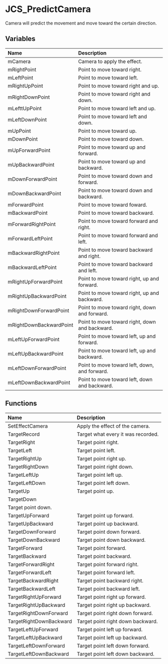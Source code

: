 # JCS_PredictCamera

Camera will predict the movement and move toward the certain direction.

## Variables

| Name | Description |
|:---|:---|
| mCamera | Camera to apply the effect. |
| mRightPoint | Point to move toward right. |
| mLeftPoint | Point to move toward left. |
| mRightUpPoint | Point to move toward right and up. |
| mRightDownPoint | Point to move toward right and down. |
| mLefttUpPoint | Point to move toward left and up. |
| mLeftDownPoint | Point to move toward left and down. |
| mUpPoint | Point to move toward up. |
| mDownPoint | Point to move toward down. |
| mUpForwardPoint | Point to move toward up and forward. |
| mUpBackwardPoint | Point to move toward up and backward. |
| mDownForwardPoint | Point to move toward down and forward. |
| mDownBackwardPoint | Point to move toward down and backward. |
| mForwardPoint | Point to move toward foward. |
| mBackwardPoint | Point to move toward backward. |
| mForwardRightPoint | Point to move toward forward and right. |
| mForwardLeftPoint | Point to move toward forward and left. |
| mBackwardRightPoint | Point to move toward backward and right. |
| mBackwardLeftPoint | Point to move toward backward and left. |
| mRightUpForwardPoint | Point to move toward right, up and forward. |
| mRightUpBackwardPoint | Point to move toward right, up and backward. |
| mRightDownForwardPoint | Point to move toward right, down and forward. |
| mRightDownBackwardPoint | Point to move toward right, down and backward. |
| mLeftUpForwardPoint | Point to move toward left, up and forward. |
| mLeftUpBackwardPoint | Point to move toward left, up and backward. |
| mLeftDownForwardPoint | Point to move toward left, down, and forward. |
| mLeftDownBackwardPoint | Point to move toward left, down and backward. |

## Functions

| Name | Description |
|:---|:---|
| SetEffectCamera | Apply the effect of the camera. |
| TargetRecord | Target what every it was recorded. |
| TargetRight | Target point right. |
| TargetLeft | Target point left. |
| TargetRightUp | Target point right up. |
| TargetRightDown | Target point right down. |
| TargetLeftUp | Target point left up. |
| TargetLeftDown | Target point left down. |
| TargetUp | Target point up. |
| TargetDown |
| Target point down. |
| TargetUpForward | Target point up forward. |
| TargetUpBackward | Target point up backward. |
| TargetDownForward | Target point down forward. |
| TargetDownBackward | Target point down backward. |
| TargetForward | Target point forward. |
| TargetBackward | Target point backward. |
| TargetForwardRight | Target point forward right. |
| TargetForwardLeft | Target point forward left. |
| TargetBackwardRight | Target point backward right. |
| TargetBackwardLeft | Target point backward left. |
| TargetRightUpForward | Target point right up forward. |
| TargetRightUpBackward | Target point right up backward. |
| TargetRightDownForward | Target point right down forward. |
| TargetRightDownBackward | Target point right down backward. |
| TargetLeftUpForward | Target point left up forward. |
| TargetLeftUpBackward | Target point left up backward. |
| TargetLeftDownForward | Target point left down forward. |
| TargetLeftDownBackward | Target point left down backward. |
